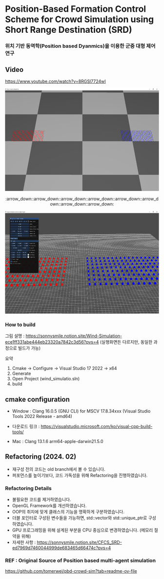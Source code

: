 # Position-Based Formation Control Scheme for Crowd Simulation using Short Range Destination (SRD)
### 위치 기반 동역학(Position based Dyanmics)을 이용한 군중 대형 제어 연구

## Video
https://www.youtube.com/watch?v=8RGSI7724wI
<p align="center"> <img src="https://github.com/SonJunHyuck/CFCS_SRD/blob/main/images/Old.png" width="600" height="336"> </p>
<p align="center"> :arrow_down::arrow_down::arrow_down::arrow_down::arrow_down::arrow_down::arrow_down::arrow_down: </p>
<p align="center"> <img src="https://github.com/SonJunHyuck/CFCS_SRD/blob/main/images/New.png" width="600" height="336"> </p>

### How to build
그림 설명 : https://sonnysmile.notion.site/Wind-Simulation-ece1ff331abe444eb23320a7842c3d56?pvs=4
(실행화면든 다르지만, 동일한 과정으로 빌드가 가능)

요약
1. Cmake -> Configure -> Visual Studio 17 2022 -> x64
2. Generate
3. Open Project (wind_simulatio.sln)
7. build

## cmake configuration
- Window : Clang 16.0.5 (GNU CLI) for MSCV 17.8.34xxx (Visual Studio Tools 2022 Release - amd64)
- 다운로드 링크 : https://visualstudio.microsoft.com/ko/visual-cpp-build-tools/
  
- Mac : Clang 13.1.6 arm64-apple-darwin21.5.0

## Refactoring (2024. 02)
- 재구성 전의 코드는 old branch에서 볼 수 있습니다.
- 퍼포먼스를 높이기보다, 코드 가독성을 위해 Refactoring을 진행하였습니다.

### Refactoring Details
- 불필요한 코드를 제거하였습니다.
- OpenGL Framework를 개선하였습니다.
- OOP의 취지에 맞게 클래스의 기능을 명확하게 구분하였습니다.
- 더블 포인터로 구성된 변수들을 가능하면, std::vector와 std::unique_ptr로 구성하였습니다.
- GPU 프로그래밍을 위해 설계된 부분을 CPU 중심으로 변경하였습니다. (메모리 절약을 위해)
- 자세한 사항 : https://sonnysmile.notion.site/CFCS_SRD-ed7969d7460044999de683465d66474c?pvs=4


### REF : Original Source of Position based multi-agent simulation
https://github.com/tomerwei/pbd-crowd-sim?tab=readme-ov-file
